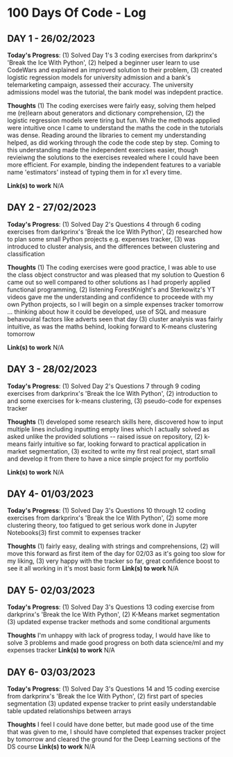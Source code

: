 # 100 Days Of Code - Log

## DAY 1 - 26/02/2023

**Today's Progress**: (1) Solved Day 1's 3 coding exercises from darkprinx's 'Break the Ice With Python', (2) helped a beginner user learn to use CodeWars and explained an improved solution to their problem, (3) created logistic regression models for university admission and a bank's telemarketing campaign, assessed their accuracy. The university admissions model was the tutorial, the bank model was indepdent practice.

**Thoughts** (1) The coding exercises were fairly easy, solving them helped me (re)learn about generators and dictionary comprehension, (2) the logistic regression models were tiring but fun. While the methods appplied were intuitive once I came to understand the maths the code in the tutorials was dense. Reading around the libraries to cement my understanding helped, as did working through the code the code step by step. Coming to this understanding made the independent exercises easier, though revieiwng the solutions to the exercises revealed where I could have been more efficient. For example, binding the independent features to a variable name 'estimators' instead of typing them in for x1 every time.

**Link(s) to work**
N/A

## DAY 2 - 27/02/2023

**Today's Progress**: (1) Solved Day 2's Questions 4 through 6 coding exercises from darkprinx's 'Break the Ice With Python', (2) researched how to plan some small Python projects e.g. expenses tracker, (3) was introduced to cluster analysis, and the differences between clustering and classification 

**Thoughts** (1) The coding exercises were good practice, I was able to use the class object constructor and was pleased that my solution to Question 6 came out so well compared to other solutions as I had properly applied functional programming, (2) listening ForestKnight's and Sterkowitz's YT videos gave me the understanding and confidence to proceede with my own Python projects, so I will begin on a simple expenses tracker tomorrow ... thinking about how it could be developed, use of SQL and measure behavouiral factors like adverts seen that day (3) cluster analysis was fairly intuitive, as was the maths behind, looking forward to K-means clustering tomorrow  

**Link(s) to work**
N/A

## DAY 3 - 28/02/2023

**Today's Progress**: (1) Solved Day 2's Questions 7 through 9 coding exercises from darkprinx's 'Break the Ice With Python', (2) introduction to and some exercises for k-means clustering, (3) pseudo-code for expenses tracker

**Thoughts** (1) developed some research skills here, discovered how to input multiple lines including inputting empty lines which I actually solved as asked unlike the provided solutions -- raised issue on repository, (2) k-means fairly intuitive so far, looking forward to practical application in market segmentation, (3) excited to write my first real project, start small and develop it from there to have a nice simple project for my portfolio  

**Link(s) to work**
N/A

## DAY 4- 01/03/2023

**Today's Progress**: (1) Solved Day 3's Questions 10 through 12 coding exercises from darkprinx's 'Break the Ice With Python', (2) some more clustering theory, too fatigued to get serious work done in Jupyter Notebooks(3) first commit to expenses tracker

**Thoughts** (1) fairly easy, dealing with strings and comprehensions, (2) will move this forward as first item of the day for 02/03 as it's going too slow for my liking, (3) very happy with the tracker so far, great confidence boost to see it all working in it's most basic form 
**Link(s) to work**
N/A

## DAY 5- 02/03/2023

**Today's Progress**: (1) Solved Day 3's Questions 13 coding exercise from darkprinx's 'Break the Ice With Python', (2) K-Means market segmentation (3) updated expense tracker methods and some conditional arguments

**Thoughts** I'm unhappy with lack of progress today, I would have like to solve 3 problems and made good progress on both data science/ml and my expenses tracker 
**Link(s) to work**
N/A

## DAY 6- 03/03/2023

**Today's Progress**: (1) Solved Day 3's Questions 14 and 15 coding exercise from darkprinx's 'Break the Ice With Python', (2) first part of species segmentation (3) updated expense tracker to print easily understandable table updated relationships between arrays

**Thoughts** I feel I could have done better, but made good use of the time that was given to me, I should have completed that expenses tracker project by tomorrow and cleared the ground for the Deep Learning sections of the DS course 
**Link(s) to work**
N/A

